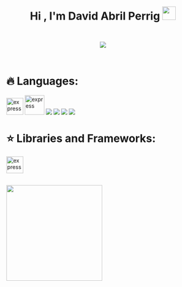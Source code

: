 <h1 align="center"><b>Hi , I'm David Abril Perrig </b><img src="https://media.giphy.com/media/hvRJCLFzcasrR4ia7z/giphy.gif" width="35"></h1>

<br/>

<p align="center">
  <a href="https://github.com/DenverCoder1/readme-typing-svg"><img src="https://readme-typing-svg.herokuapp.com?font=Time+New+Roman&color=cyan&size=25&center=true&vCenter=true&width=600&height=100&lines=Hey+y’all,+I+hope+you’re+doing+awesome;++;Self-taught+Front-End+Developer,;Computer+Engineering+Student,;Active+Learner/Researcher,;Love+to+learn+new+stuffs..<3"></a>
</p>

<br/>

<h1 align="left">🔥 Languages:</h1>
  <p align="left"> 
  <img src="https://img.icons8.com/color/452/c-programming.png" alt="express" width="44" height="44" target="_blank"/>
  <img src="https://encrypted-tbn0.gstatic.com/images?q=tbn:ANd9GcT2KysS-Fj-RgPNEg0XK_6GJINJS-mf8f6zSxcZID9U7xsVTZPkPVtAqfY5E3kd0nTJnb0&usqp=CAU" alt="express" width="51" height="51" />
  <img src="https://img.icons8.com/color/48/000000/css3.png"/>
  <img src="https://img.icons8.com/color/48/000000/html-5.png"/>
  <img src="https://img.icons8.com/color/48/000000/javascript.png"/>
  <img src="https://img.icons8.com/fluent/50/000000/mysql-logo.png"/>
  <h1 align="left">⭐️ Libraries and Frameworks:</h1> 
  <img src="https://upload.wikimedia.org/wikipedia/commons/a/a7/React-icon.svg" alt="express" width="44" height="44"/>
</p>
<br/>
  <img align="left" height="250" src="https://media.giphy.com/media/ao9DUiTKH60XS/giphy.gif"/>




<!-- Here are some ideas to get you started:

- 🔭 I’m currently working on ...
- 🌱 I’m currently learning ...
- 👯 I’m looking to collaborate on ...
- 🤔 I’m looking for help with ...
- 💬 Ask me about ...
- 📫 How to reach me: ...
- 😄 Pronouns: ...
- ⚡ Fun fact: ...
 -->
